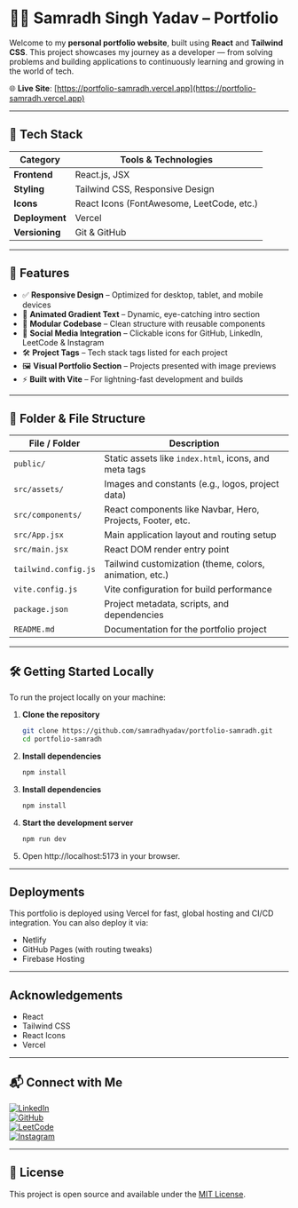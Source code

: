 # 🧑‍💻 Samradh Singh Yadav – Portfolio

Welcome to my **personal portfolio website**, built using **React** and **Tailwind CSS**. This project showcases my journey as a developer — from solving problems and building applications to continuously learning and growing in the world of tech.

🌐 **Live Site**: [https://portfolio-samradh.vercel.app](https://portfolio-samradh.vercel.app)

---

## 🚀 Tech Stack

| Category       | Tools & Technologies                      |
|----------------|-------------------------------------------|
| **Frontend**   | React.js, JSX                             |
| **Styling**    | Tailwind CSS, Responsive Design           |
| **Icons**      | React Icons (FontAwesome, LeetCode, etc.) |
| **Deployment** | Vercel                                    |
| **Versioning** | Git & GitHub                              |

---

## 📌 Features

- ✅ **Responsive Design** – Optimized for desktop, tablet, and mobile devices  
- 🎨 **Animated Gradient Text** – Dynamic, eye-catching intro section  
- 🧱 **Modular Codebase** – Clean structure with reusable components  
- 🔗 **Social Media Integration** – Clickable icons for GitHub, LinkedIn, LeetCode & Instagram  
- 🛠 **Project Tags** – Tech stack tags listed for each project  
- 🖼 **Visual Portfolio Section** – Projects presented with image previews  
- ⚡ **Built with Vite** – For lightning-fast development and builds  

---

## 📁 Folder & File Structure

| File / Folder        | Description                                                                 |
|----------------------|-----------------------------------------------------------------------------|
| `public/`            | Static assets like `index.html`, icons, and meta tags                       |
| `src/assets/`        | Images and constants (e.g., logos, project data)                            |
| `src/components/`    | React components like Navbar, Hero, Projects, Footer, etc.                  |
| `src/App.jsx`        | Main application layout and routing setup                                   |
| `src/main.jsx`       | React DOM render entry point                                                |
| `tailwind.config.js` | Tailwind customization (theme, colors, animation, etc.)                     |
| `vite.config.js`     | Vite configuration for build performance                                    |
| `package.json`       | Project metadata, scripts, and dependencies                                 |
| `README.md`          | Documentation for the portfolio project                                     |

---

## 🛠️ Getting Started Locally

To run the project locally on your machine:

1. **Clone the repository**  
   ```bash
   git clone https://github.com/samradhyadav/portfolio-samradh.git
   cd portfolio-samradh
2. **Install dependencies**  
   ```bash
   npm install

3. **Install dependencies** 
   ```bash
   npm install

4. **Start the development server**
   ```bash
   npm run dev
   ```
5. Open http://localhost:5173 in your browser.

---
## Deployments

This portfolio is deployed using Vercel for fast, global hosting and CI/CD integration. You can also deploy it via:

- Netlify
- GitHub Pages (with routing tweaks)
- Firebase Hosting

---

## Acknowledgements

- React
- Tailwind CSS
- React Icons
- Vercel

---

## 📬 Connect with Me

[![LinkedIn](https://img.shields.io/badge/LinkedIn-blue?style=flat&logo=linkedin)](https://www.linkedin.com/in/samradh-singh-yadav/)  
[![GitHub](https://img.shields.io/badge/GitHub-black?style=flat&logo=github)](https://github.com/samradhyadav)  
[![LeetCode](https://img.shields.io/badge/LeetCode-orange?style=flat&logo=leetcode)](https://leetcode.com/u/kollLdN48D/)  
[![Instagram](https://img.shields.io/badge/Instagram-pink?style=flat&logo=instagram)](https://www.instagram.com/samradhh_/)

---

## 📝 License

This project is open source and available under the [MIT License](LICENSE).
